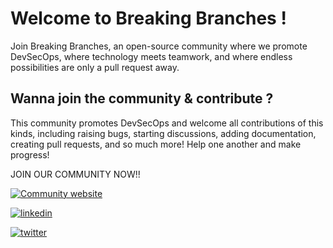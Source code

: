 
# Welcome to Breaking Branches !

Join Breaking Branches, an open-source community where we promote DevSecOps, where technology meets teamwork, and where endless possibilities are only a pull request away.

## Wanna join the community & contribute ?

This community promotes DevSecOps and  welcome all contributions of this kinds, including raising bugs, starting discussions, adding documentation, creating pull requests, and so much more! Help one another and make progress! 

JOIN OUR COMMUNITY NOW!!

[![Community website](https://img.shields.io/badge/Community_website-000?style=for-the-badge&logo=ko-fi&logoColor=white)](https://breakingbranches.tech/)

[![linkedin](https://img.shields.io/badge/linkedin-0A66C2?style=for-the-badge&logo=linkedin&logoColor=white)](https://www.linkedin.com/)

[![twitter](https://img.shields.io/badge/twitter-1DA1F2?style=for-the-badge&logo=twitter&logoColor=white)](https://twitter.com/)
